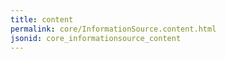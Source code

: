 ```yaml
---
title: content
permalink: core/InformationSource.content.html
jsonid: core_informationsource_content
---
```

